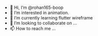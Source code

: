 - 👋 Hi, I’m @rohan165-boop
- 👀 I’m interested in animation.
- 🌱 I’m currently learning flutter wireframe
- 💞️ I’m looking to collaborate on ...
- 📫 How to reach me ...

<!---
rohan165-boop/rohan165-boop is a ✨ special ✨ repository because its `README.md` (this file) appears on your GitHub profile.
You can click the Preview link to take a look at your changes.
--->
